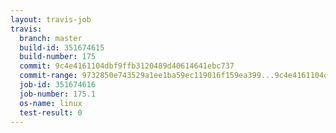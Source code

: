 ```yaml
---
layout: travis-job
travis:
  branch: master
  build-id: 351674615
  build-number: 175
  commit: 9c4e4161104dbf9ffb3120489d40614641ebc737
  commit-range: 9732850e743529a1ee1ba59ec119016f159ea399...9c4e4161104dbf9ffb3120489d40614641ebc737
  job-id: 351674616
  job-number: 175.1
  os-name: linux
  test-result: 0
---
```

